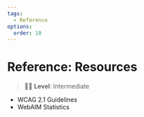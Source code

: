 ```yaml
---
tags:
  - Reference
options:
  order: 10
---
```


# Reference: Resources

> :woman_student: **Level**: Intermediate

* WCAG 2.1 Guidelines
* WebAIM Statistics